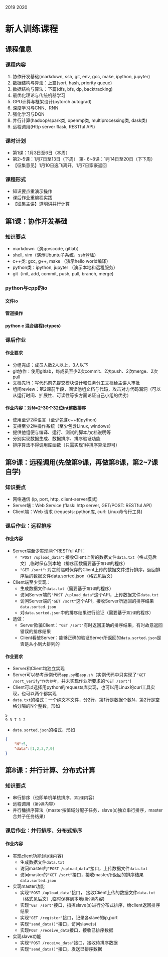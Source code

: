 2019
2020

# 新人训练课程
## 课程信息

### 课程内容
1. 协作开发基础(markdown, ssh, git, env, gcc, make, ipython, jupyter)
2. 数据结构与算法：上篇(sort, hash, priority queue)
3. 数据结构与算法：下篇(dfs, bfs, dp, backtracking)
4. 最优化理论与传统机器学习
5. GPU计算与框架设计(pytorch autograd)
6. 深度学习与CNN、RNN
7. 强化学习与DQN
8. 并行计算(hadoop/spark类, openmp类, multiprocessing类, dask类)
9. 远程调用(Http server flask, RESTful API)

### 课时计划
- 第1课：1月3日至6日（本周）
- 第2~5课：1月7日至13日（下周）
第- 6~8课：1月14日至20日（下下周）
- 【征集意见】1月10日逸飞离开，1月7日家豪返回
### 课程形式
- 知识要点重演示操作
- 课后作业重编程实践
- 【征集主讲】道明讲并行计算



## 第1课：协作开发基础

### 知识要点

- markdown（演示vscode, gitlab）
- shell, vim（演示Ubuntu子系统，ssh登陆）
- c++类: gcc, g++, make （演示hello world编译）
- python类：ipython, jupyter （演示本地和远程服务）
- git（init, add, commit, push, pull, branch, merge)


### python与cpp的io
#### 文件io
#### 管道操作
#### python c 混合编程(ctypes)


### 课后作业

#### 作业要求
- 分组完成：成员人数2人以上，3人以下
- git协作：使用gitlab，每成员至少2次commit、2次push、2次merge、2次pull
- 文档先行：写代码前先提交模块设计和任务分工文档给主讲人审批
- 组间review：第2课前半段，阅读他组文档与代码，攻击对方代码漏洞（可以从运行时间、扩展性、可读性等多方面论证自己小组的优劣）

#### 作业内容：对N=2^30个32位int整数排序
- 使用至少2种语言（至少包含c++和python)
- 支持至少2种操作系统（至少包含Linux, windows）
- 提供他组便与编译、运行、测试的脚本/文档说明等
- 分别实现数据生成、数据排序、排序验证功能
- 排序算法不得调用库函数（只需实现1种排序算法即可）


## 第9课：远程调用(先做第9课，再做第8课，第2~7课自学)

### 知识要点

- 网络通信 (ip, port, http, client-server模式)
- Server端：Web Service (flask: http server, GET/POST: RESTful API)
- Client端：Web 请求 (requests: python库, curl: Linux命令行工具)

### 课后作业：远程排序

#### 作业内容
- Server端至少实现两个RESTful API：
  - `"POST /upload_data"`: 接收Client上传的数据文件`data.txt`（格式见后文）,临时保存到本地（排序函数需要基于`第1课`的程序）
  - `"GET /sort"`: 对之前临时保存的Client上传的数据文件进行排序，返回排序后的数据文件data.sorted.json（格式见后文）
- Client端至少实现：
  - 生成数据文件`data.txt`（需要基于`第1课`的程序）
  - 访问Server端的`"POST /upload_data"`这个API，上传数据文件`data.txt`
  - 访问Server端的`"GET /sort"`这个API，接收Server所返回的排序结果`data.sorted.json`
  - 对`data.sorted.json`中的排序结果进行验证（需要基于`第1课`的程序）
- 选做：
  - Server欺骗Client：`"GET /sort"`有时返回正确的排序结果，有时故意返回错误的排序结果
  - Client看破Server：能够正确的验证Server所返回的`data.sorted.json`是否是从小到大排列的

#### 作业要求
- Server和Client均独立实现
- Server可以参考示例代码`app.py`和`app.sh`（实例代码中只实现了`"GET /sort_verify"作为参考`，并未实现作业所要求的`"GET /sort"`)
- Client可以选择用python的requests库实现，也可以用Linux的curl工具实现，也可以两个都实现
- `data.txt`的格式：一个纯文本文件，分2行，第1行是数据个数N，第2行是空格分隔的N个整数，形如
```
5
9 3 7 1 2
```

- `data.sorted.json`的格式，形如
```json
{
    "N":5,
    "data":[1,2,3,7,9]
}
```

## 第8课：并行计算、分布式计算

### 知识要点
- 串行排序（也即单机单核排序，`第1课`内容）
- 远程调用（`第9课`内容）
- 并行桶排序算法（master按值域分配子任务，slave(s)独立串行排序，master合并子任务结果）

### 课后作业：并行排序、分布式排序

#### 作业内容
- 实现client功能(`第9课`内容)
  - 生成数据文件`data.txt`
  - 访问master的`"POST /upload_data"`接口，上传数据文件`data.txt`
  - 访问master的`"GET /sort"`接口，接收master所返回的排序结果`data.sorted.json`
- 实现master功能
  - 实现`"POST /upload_data"`接口， 接收Client上传的数据文件`data.txt`（格式见后文）,临时保存到本地(`第9课`内容)
  - 实现`"GET /sort"`接口，指挥slave(s)进行分布式排序，给client返回排序结果
  - 实现`"GET /register"`接口，记录各slave的ip,port
  - 实现`"send_data()"`接口，访问slave(s)
  - 实现`POST /receive_data`接口，接收已排序数据
- 实现slave功能
  - 实现`"POST /receive_data"`接口，接收待排序数据
  - 实现`"send_data()"`接口，发送已排序数据


